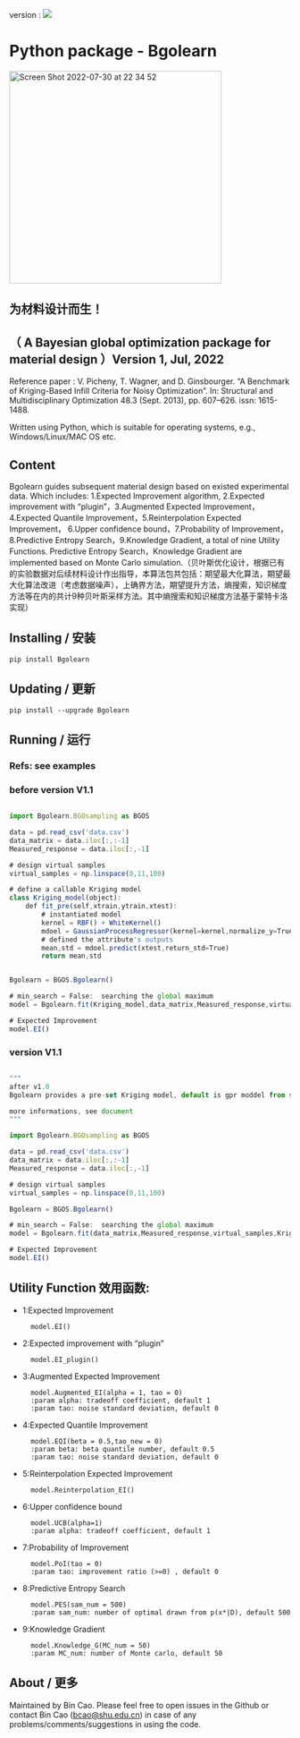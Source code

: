 
version : [![](https://img.shields.io/badge/PyPI-caobin-blue)](https://pypi.org/project/Bgolearn/)
# Python package - Bgolearn 

<img width="380" alt="Screen Shot 2022-07-30 at 22 34 52" src="https://user-images.githubusercontent.com/86995074/181919110-f0751d77-1ebc-4c6c-9bcb-d0bd18c09e11.png">



## 为材料设计而生！
## （ A Bayesian global optimization package for material design ）Version 1, Jul, 2022


Reference paper : V. Picheny, T. Wagner, and D. Ginsbourger. “A Benchmark of Kriging-Based Infill Criteria for Noisy Optimization”. In: Structural and Multidisciplinary Optimization 48.3 (Sept. 2013), pp. 607–626. issn: 1615-1488. 


Written using Python, which is suitable for operating systems, e.g., Windows/Linux/MAC OS etc.

## Content
Bgolearn guides subsequent material design based on existed experimental data. Which includes: 1.Expected Improvement algorithm, 2.Expected improvement with “plugin”，3.Augmented Expected Improvement，4.Expected Quantile Improvement，5.Reinterpolation Expected Improvement， 6.Upper confidence bound，7.Probability of Improvement，8.Predictive Entropy Search，9.Knowledge Gradient, a total of nine Utility Functions. Predictive Entropy Search，Knowledge Gradient are implemented based on Monte Carlo simulation.（贝叶斯优化设计，根据已有的实验数据对后续材料设计作出指导，本算法包共包括：期望最大化算法，期望最大化算法改进（考虑数据噪声），上确界方法，期望提升方法，熵搜索，知识梯度方法等在内的共计9种贝叶斯采样方法。其中熵搜索和知识梯度方法基于蒙特卡洛实现）

## Installing / 安装
    pip install Bgolearn 

## Updating / 更新
    pip install --upgrade Bgolearn

## Running / 运行
### Refs: see examples

### before version V1.1

```javascript

import Bgolearn.BGOsampling as BGOS 

data = pd.read_csv('data.csv')
data_matrix = data.iloc[:,:-1]
Measured_response = data.iloc[:,-1]

# design virtual samples
virtual_samples = np.linspace(0,11,100)

# define a callable Kriging model
class Kriging_model(object):
    def fit_pre(self,xtrain,ytrain,xtest):
        # instantiated model
        kernel = RBF() + WhiteKernel()
        mdoel = GaussianProcessRegressor(kernel=kernel,normalize_y=True,).fit(xtrain,ytrain)
        # defined the attribute's outputs
        mean,std = mdoel.predict(xtest,return_std=True)
        return mean,std    


Bgolearn = BGOS.Bgolearn()

# min_search = False:  searching the global maximum
model = Bgolearn.fit(Kriging_model,data_matrix,Measured_response,virtual_samples,opt_num = 3,min_search = True)

# Expected Improvement 
model.EI()
```

### version V1.1
```javascript

"""
after v1.0 
Bgolearn provides a pre-set Kriging model, default is gpr moddel from sklearn package

more informations, see document
"""

import Bgolearn.BGOsampling as BGOS 

data = pd.read_csv('data.csv')
data_matrix = data.iloc[:,:-1]
Measured_response = data.iloc[:,-1]

# design virtual samples
virtual_samples = np.linspace(0,11,100)

Bgolearn = BGOS.Bgolearn()

# min_search = False:  searching the global maximum
model = Bgolearn.fit(data_matrix,Measured_response,virtual_samples,Kriging_model = None, noise_std = 1e-5, opt_num = 3,min_search = True)

# Expected Improvement 
model.EI()
```


## Utility Function 效用函数: 
+ 1:Expected Improvement 

        model.EI()
+ 2:Expected improvement with “plugin”

        model.EI_plugin()
+ 3:Augmented Expected Improvement 

        model.Augmented_EI(alpha = 1, tao = 0)
        :param alpha: tradeoff coefficient, default 1
        :param tao: noise standard deviation, default 0
+ 4:Expected Quantile Improvement 

        model.EQI(beta = 0.5,tao_new = 0)
        :param beta: beta quantile number, default 0.5
        :param tao: noise standard deviation, default 0

        
+ 5:Reinterpolation Expected Improvement

        model.Reinterpolation_EI()
+ 6:Upper confidence bound

        model.UCB(alpha=1)
        :param alpha: tradeoff coefficient, default 1
+ 7:Probability of Improvement

        model.PoI(tao = 0)
        :param tao: improvement ratio (>=0) , default 0
+ 8:Predictive Entropy Search

        model.PES(sam_num = 500)
        :param sam_num: number of optimal drawn from p(x*|D), default 500
+ 9:Knowledge Gradient

        model.Knowledge_G(MC_num = 50)
        :param MC_num: number of Monte carlo, default 50

## About / 更多
Maintained by Bin Cao. Please feel free to open issues in the Github or contact Bin Cao
(bcao@shu.edu.cn) in case of any problems/comments/suggestions in using the code. 

